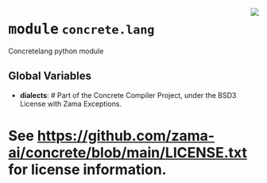 <!-- markdownlint-disable -->

<a href="../../tempdirectoryforapidocs/.venvtrash/lib/python3.10/site-packages/concrete/lang/__init__.py#L0"><img align="right" style="float:right;" src="https://img.shields.io/badge/-source-cccccc?style=flat-square"></a>

# <kbd>module</kbd> `concrete.lang`
Concretelang python module 

**Global Variables**
---------------
- **dialects**: #  Part of the Concrete Compiler Project, under the BSD3 License with Zama Exceptions.
#  See https://github.com/zama-ai/concrete/blob/main/LICENSE.txt for license information.



